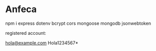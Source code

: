 # Anfeca

npm i express dotenv bcrypt cors mongoose mongodb jsonwebtoken

registered account:

hola@example.com
Hola1234567*